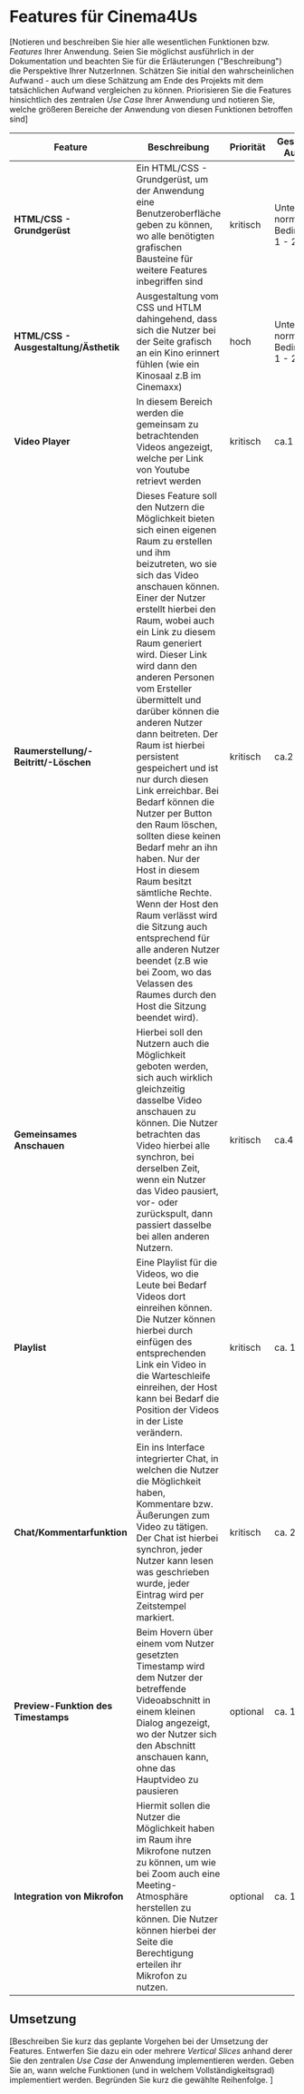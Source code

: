# Features für Cinema4Us

[Notieren und beschreiben Sie hier alle wesentlichen Funktionen bzw. *Features* Ihrer Anwendung. Seien Sie möglichst ausführlich in der Dokumentation und beachten Sie für die Erläuterungen ("Beschreibung") die Perspektive Ihrer NutzerInnen. Schätzen Sie initial den wahrscheinlichen Aufwand - auch um diese Schätzung am Ende des Projekts mit dem tatsächlichen Aufwand vergleichen zu können. Priorisieren Sie die Features hinsichtlich des zentralen *Use Case* Ihrer Anwendung und notieren Sie, welche größeren Bereiche der Anwendung von diesen Funktionen betroffen sind]

| Feature | Beschreibung | Priorität | Geschätzter Aufwand | Betroffene Schichten |
|---------|--------------|-----------|--------------------|---------------------|
| **HTML/CSS - Grundgerüst** | Ein HTML/CSS - Grundgerüst, um der Anwendung eine Benutzeroberfläche geben zu können, wo alle benötigten grafischen Bausteine für weitere      Features inbegriffen sind | kritisch | Unter normalen Bedingungen: 1 - 2 Tage | app |
| **HTML/CSS - Ausgestaltung/Ästhetik** | Ausgestaltung vom CSS und HTLM dahingehend, dass sich die Nutzer bei der Seite grafisch an ein Kino erinnert fühlen (wie ein Kinosaal z.B im Cinemaxx) | hoch | Unter normalen Bedingungen: 1 - 2 Tage | app |
| **Video Player** | In diesem Bereich werden die gemeinsam zu betrachtenden Videos angezeigt, welche  per Link von Youtube retrievt werden | kritisch | ca.1 Tag | app |
| **Raumerstellung/-Beitritt/-Löschen** | Dieses Feature soll den Nutzern die Möglichkeit bieten sich einen eigenen Raum zu erstellen und ihm beizutreten, wo sie sich das Video anschauen können. Einer der Nutzer erstellt hierbei den Raum, wobei auch ein Link zu diesem Raum generiert wird. Dieser Link wird dann den anderen Personen vom Ersteller übermittelt und darüber können die anderen Nutzer dann beitreten. Der Raum ist hierbei persistent gespeichert und ist nur durch diesen Link erreichbar. Bei Bedarf können die Nutzer per Button den Raum löschen, sollten diese keinen Bedarf mehr an ihn haben. Nur der Host in diesem Raum besitzt sämtliche Rechte. Wenn der Host den Raum verlässt wird die Sitzung auch entsprechend für alle anderen Nutzer beendet (z.B wie bei Zoom, wo das Velassen des Raumes durch den Host die Sitzung beendet wird).| kritisch | ca.2 Tage | app/server |
| **Gemeinsames Anschauen** | Hierbei soll den Nutzern auch die Möglichkeit geboten werden, sich auch wirklich gleichzeitig dasselbe Video anschauen zu können. Die Nutzer betrachten das Video hierbei alle synchron, bei derselben Zeit, wenn ein Nutzer das Video pausiert, vor- oder zurückspult, dann passiert dasselbe bei allen anderen Nutzern.| kritisch | ca.4-6. Tage | server |
| **Playlist** | Eine Playlist für die Videos, wo die Leute bei Bedarf Videos dort einreihen können. Die Nutzer können hierbei durch einfügen des entsprechenden Link ein Video in die Warteschleife einreihen, der Host kann  bei Bedarf die Position der Videos in der Liste verändern.| kritisch | ca. 1-3 Tage | server/app | 
| **Chat/Kommentarfunktion** | Ein ins Interface integrierter Chat, in welchen die Nutzer die Möglichkeit haben, Kommentare bzw. Äußerungen zum Video zu tätigen. Der Chat ist hierbei synchron, jeder Nutzer kann lesen was geschrieben wurde, jeder Eintrag wird per Zeitstempel markiert.| kritisch | ca. 2-4 Tage | server/app |
| **Preview-Funktion des Timestamps** | Beim Hovern über einem vom Nutzer gesetzten Timestamp wird dem Nutzer der betreffende Videoabschnitt in einem kleinen Dialog angezeigt, wo der Nutzer sich den Abschnitt anschauen kann, ohne das Hauptvideo zu pausieren| optional | ca. 1-3 Tage | server/app|
| **Integration von Mikrofon** | Hiermit sollen die Nutzer die Möglichkeit haben im Raum ihre Mikrofone nutzen zu können, um wie bei Zoom auch eine Meeting-Atmosphäre herstellen zu können. Die Nutzer können hierbei der Seite die Berechtigung erteilen ihr Mikrofon zu nutzen. | optional | ca. 1-3 Tage | server/app |



## Umsetzung

[Beschreiben Sie kurz das geplante Vorgehen bei der Umsetzung der Features. Entwerfen Sie dazu ein oder mehrere *Vertical Slices* anhand derer Sie den zentralen *Use Case* der Anwendung implementieren werden. Geben Sie an, wann welche Funktionen (und in welchem Vollständigkeitsgrad) implementiert werden. Begründen Sie kurz die gewählte Reihenfolge. ]
